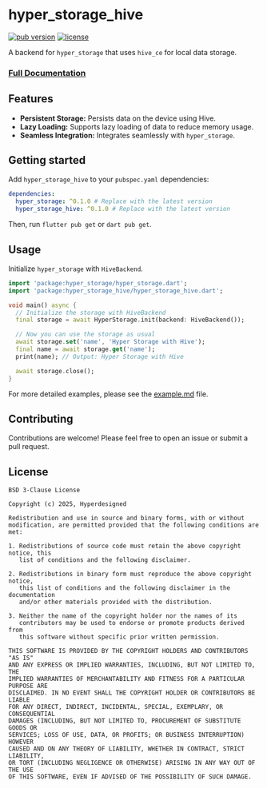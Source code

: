 # hyper_storage_hive

[![pub version](https://img.shields.io/pub/v/hyper_storage_hive.svg)](https://pub.dev/packages/hyper_storage_hive)
[![license](https://img.shields.io/badge/license-MIT-blue.svg)](https://opensource.org/licenses/MIT)

A backend for `hyper_storage` that uses `hive_ce` for local data storage.

### [Full Documentation](https://pub.dev/documentation/hyper_storage/latest)

## Features

-   **Persistent Storage:** Persists data on the device using Hive.
-   **Lazy Loading:** Supports lazy loading of data to reduce memory usage.
-   **Seamless Integration:** Integrates seamlessly with `hyper_storage`.

## Getting started

Add `hyper_storage_hive` to your `pubspec.yaml` dependencies:

```yaml
dependencies:
  hyper_storage: ^0.1.0 # Replace with the latest version
  hyper_storage_hive: ^0.1.0 # Replace with the latest version
```

Then, run `flutter pub get` or `dart pub get`.

## Usage

Initialize `hyper_storage` with `HiveBackend`.

```dart
import 'package:hyper_storage/hyper_storage.dart';
import 'package:hyper_storage_hive/hyper_storage_hive.dart';

void main() async {
  // Initialize the storage with HiveBackend
  final storage = await HyperStorage.init(backend: HiveBackend());

  // Now you can use the storage as usual
  await storage.set('name', 'Hyper Storage with Hive');
  final name = await storage.get('name');
  print(name); // Output: Hyper Storage with Hive

  await storage.close();
}
```

For more detailed examples, please see the [example.md](example.md) file.

## Contributing

Contributions are welcome! Please feel free to open an issue or submit a pull request.

## License

```
BSD 3-Clause License

Copyright (c) 2025, Hyperdesigned

Redistribution and use in source and binary forms, with or without
modification, are permitted provided that the following conditions are met:

1. Redistributions of source code must retain the above copyright notice, this
   list of conditions and the following disclaimer.

2. Redistributions in binary form must reproduce the above copyright notice,
   this list of conditions and the following disclaimer in the documentation
   and/or other materials provided with the distribution.

3. Neither the name of the copyright holder nor the names of its
   contributors may be used to endorse or promote products derived from
   this software without specific prior written permission.

THIS SOFTWARE IS PROVIDED BY THE COPYRIGHT HOLDERS AND CONTRIBUTORS "AS IS"
AND ANY EXPRESS OR IMPLIED WARRANTIES, INCLUDING, BUT NOT LIMITED TO, THE
IMPLIED WARRANTIES OF MERCHANTABILITY AND FITNESS FOR A PARTICULAR PURPOSE ARE
DISCLAIMED. IN NO EVENT SHALL THE COPYRIGHT HOLDER OR CONTRIBUTORS BE LIABLE
FOR ANY DIRECT, INDIRECT, INCIDENTAL, SPECIAL, EXEMPLARY, OR CONSEQUENTIAL
DAMAGES (INCLUDING, BUT NOT LIMITED TO, PROCUREMENT OF SUBSTITUTE GOODS OR
SERVICES; LOSS OF USE, DATA, OR PROFITS; OR BUSINESS INTERRUPTION) HOWEVER
CAUSED AND ON ANY THEORY OF LIABILITY, WHETHER IN CONTRACT, STRICT LIABILITY,
OR TORT (INCLUDING NEGLIGENCE OR OTHERWISE) ARISING IN ANY WAY OUT OF THE USE
OF THIS SOFTWARE, EVEN IF ADVISED OF THE POSSIBILITY OF SUCH DAMAGE.
```